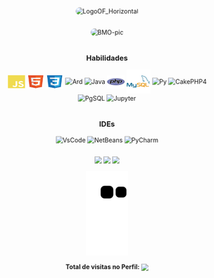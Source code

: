 




<div>
<div align = "center">
<img align="center" alt="LogoOF_Horizontal" height="140" style="border-radius:50px;" src="https://user-images.githubusercontent.com/95376359/174144979-30f6ee31-ecd1-4808-a6ea-721e0b9d64db.png">
</div>


  
##
 
<div align = "center" ><img align="center" alt="BMO-pic" height="140" style="border-radius:50px;" src="https://i.pinimg.com/originals/e5/93/ab/e593ab0589d5f1b389e4dfbcce2bce20.gif">
 </div>




<div align = "center" style="display: inline_block"><br>
<h3>Habilidades </h3>
  <img align="center" alt="Js" height="30" width="40" src="https://raw.githubusercontent.com/devicons/devicon/master/icons/javascript/javascript-plain.svg">
  <img align="center" alt="HTML" height="30" width="40" src="https://raw.githubusercontent.com/devicons/devicon/master/icons/html5/html5-original.svg">
  <img align="center" alt="CSS" height="30" width="40" src="https://raw.githubusercontent.com/devicons/devicon/master/icons/css3/css3-original.svg">
  <img align="center" alt="Ard" height="30" width="40" src="https://cdn.jsdelivr.net/gh/devicons/devicon/icons/arduino/arduino-original-wordmark.svg">
  <img align="center" alt="Java" height="30" width="40" src="https://cdn.jsdelivr.net/gh/devicons/devicon/icons/java/java-original.svg">
  <img align="center" alt="PHP" height="30" width="40" src="https://raw.githubusercontent.com/devicons/devicon/master/icons/php/php-original.svg">
  <img align="center" alt="MySQL" height="55" width="55" src="https://raw.githubusercontent.com/devicons/devicon/master/icons/mysql/mysql-original-wordmark.svg">
  <img align="center" alt="Py" height="30" width="40" src="https://cdn.jsdelivr.net/gh/devicons/devicon/icons/python/python-original.svg">
  <img align="center" alt="CakePHP4" height="55" width="55" src="https://cdn.jsdelivr.net/gh/devicons/devicon/icons/cakephp/cakephp-original-wordmark.svg" />
  <img align="center" alt="PgSQL" height="40" width="40" src="https://cdn.jsdelivr.net/gh/devicons/devicon/icons/postgresql/postgresql-original-wordmark.svg" />
  <img align="center" alt="Jupyter" height="40" width="40" src="https://cdn.jsdelivr.net/gh/devicons/devicon/icons/jupyter/jupyter-original-wordmark.svg" />
          
</div>


<div>
<div align = "center" style="display: inline_block"><br>
<h3>IDEs</h3> 
 <img align="center" alt="VsCode" height="40" width="40" src="https://cdn.jsdelivr.net/gh/devicons/devicon/icons/vscode/vscode-original.svg">
 <img align="center" alt="NetBeans" height="40" width="40" src="https://seeklogo.com/images/N/netbeans-logo-335EBA952E-seeklogo.com.png">
 <img align="center" alt="PyCharm" height="40" width="40" src="https://cdn.jsdelivr.net/gh/devicons/devicon/icons/pycharm/pycharm-original.svg" />
          
 
          
</div>
 
 
 ##
 
 
<div align="center">
 
  <a href="https://instagram.com/jao_gabrel" target="_blank"><img src="https://img.shields.io/badge/-Instagram-%23E4405F?style=for-the-badge&logo=instagram&logoColor=white" target="_blank"></a>
  <a href = "mailto:joaogabrie487@gmail.com"><img src="https://img.shields.io/badge/-Gmail-%23333?style=for-the-badge&logo=gmail&logoColor=white" target="_blank"></a>
  <a href="https://www.linkedin.com/in/jo%C3%A3o-gabriel-5217a822b/" target="_blank"><img src="https://img.shields.io/badge/-LinkedIn-%230077B5?style=for-the-badge&logo=linkedin&logoColor=white" target="_blank"></a> 

![Snake animation](https://github.com/GabrielRochaT/GabrielRochaT/blob/output/github-contribution-grid-snake.svg)

</div>
 
 <p align="center"><b>Total de visitas no Perfil:</b>
 <img align="center" src="https://profile-counter.glitch.me/GabrielRochaT/count.svg"></p>
